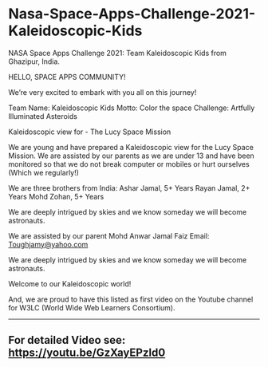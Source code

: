 # Nasa-Space-Apps-Challenge-2021-Kaleidoscopic-Kids
NASA Space Apps Challenge 2021: Team Kaleidoscopic Kids from Ghazipur, India.


HELLO, SPACE APPS COMMUNITY!

We’re very excited to embark with you all on this journey!

Team Name: Kaleidoscopic Kids
Motto: Color the space
Challenge: Artfully Illuminated Asteroids

Kaleidoscopic view for - The Lucy Space Mission

We are young and have prepared a Kaleidoscopic view for the Lucy Space Mission. We are assisted by our parents as we are under 13 and have been monitored so that we do not break computer or mobiles or hurt ourselves (Which we regularly!)

We are three brothers from India:
Ashar Jamal, 5+ Years
Rayan Jamal, 2+ Years
Mohd Zohan, 5+ Years

We are deeply intrigued by skies and we know someday we will become astronauts.

We are assisted by our parent Mohd Anwar Jamal Faiz
Email: Toughjamy@yahoo.com


We are deeply intrigued by skies and we know someday we will become astronauts.

Welcome to our Kaleidoscopic world!

And, we are proud to have this listed as first video on the Youtube channel for W3LC (World Wide Web Learners Consortium).

---------------------------------------------------------------------------------------
For detailed Video see: https://youtu.be/GzXayEPzld0
---------------------------------------------------------------------------------------
